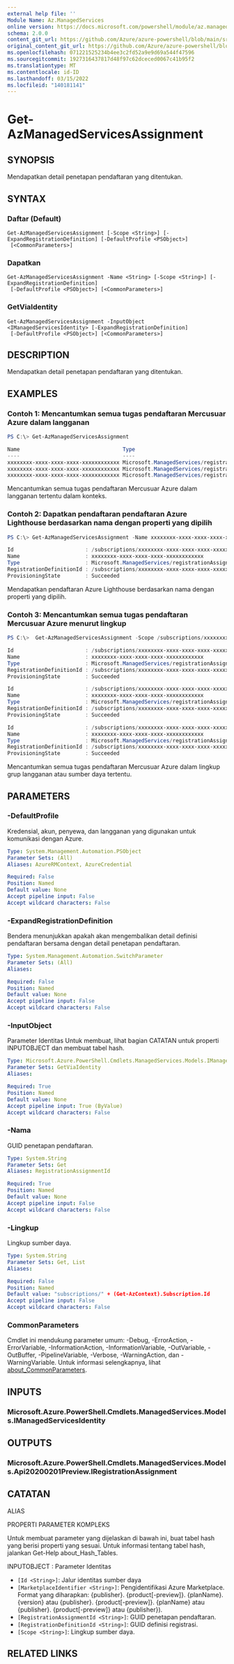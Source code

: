 ```yaml
---
external help file: ''
Module Name: Az.ManagedServices
online version: https://docs.microsoft.com/powershell/module/az.managedservices/get-azmanagedservicesassignment
schema: 2.0.0
content_git_url: https://github.com/Azure/azure-powershell/blob/main/src/ManagedServices/help/Get-AzManagedServicesAssignment.md
original_content_git_url: https://github.com/Azure/azure-powershell/blob/main/src/ManagedServices/help/Get-AzManagedServicesAssignment.md
ms.openlocfilehash: 071221525234b4ee3c2fd52a9e9d69a544f47596
ms.sourcegitcommit: 1927316437817d48f97c62dceced0067c41b95f2
ms.translationtype: MT
ms.contentlocale: id-ID
ms.lasthandoff: 03/15/2022
ms.locfileid: "140181141"
---
```

# Get-AzManagedServicesAssignment

## SYNOPSIS
Mendapatkan detail penetapan pendaftaran yang ditentukan.

## SYNTAX

### Daftar (Default)
```
Get-AzManagedServicesAssignment [-Scope <String>] [-ExpandRegistrationDefinition] [-DefaultProfile <PSObject>]
 [<CommonParameters>]
```

### Dapatkan
```
Get-AzManagedServicesAssignment -Name <String> [-Scope <String>] [-ExpandRegistrationDefinition]
 [-DefaultProfile <PSObject>] [<CommonParameters>]
```

### GetViaIdentity
```
Get-AzManagedServicesAssignment -InputObject <IManagedServicesIdentity> [-ExpandRegistrationDefinition]
 [-DefaultProfile <PSObject>] [<CommonParameters>]
```

## DESCRIPTION
Mendapatkan detail penetapan pendaftaran yang ditentukan.

## EXAMPLES

### Contoh 1: Mencantumkan semua tugas pendaftaran Mercusuar Azure dalam langganan
```powershell
PS C:\> Get-AzManagedServicesAssignment

Name                                 Type
----                                 ----
xxxxxxxx-xxxx-xxxx-xxxx-xxxxxxxxxxxx Microsoft.ManagedServices/registrationAssignments
xxxxxxxx-xxxx-xxxx-xxxx-xxxxxxxxxxxx Microsoft.ManagedServices/registrationAssignments
xxxxxxxx-xxxx-xxxx-xxxx-xxxxxxxxxxxx Microsoft.ManagedServices/registrationAssignments
```

Mencantumkan semua tugas pendaftaran Mercusuar Azure dalam langganan tertentu dalam konteks.

### Contoh 2: Dapatkan pendaftaran pendaftaran Azure Lighthouse berdasarkan nama dengan properti yang dipilih
```powershell
PS C:\> Get-AzManagedServicesAssignment -Name xxxxxxxx-xxxx-xxxx-xxxx-xxxxxxxxxxxx | Format-List -Property Id, Name, Type, RegistrationDefinitionId, ProvisioningState

Id                       : /subscriptions/xxxxxxxx-xxxx-xxxx-xxxx-xxxxxxxxxxxx/providers/Microsoft.ManagedServices/registrationAssignments/xxxxxxxx-xxxx-xxxx-xxxx-xxxxxxxxxxxx
Name                     : xxxxxxxx-xxxx-xxxx-xxxx-xxxxxxxxxxxx
Type                     : Microsoft.ManagedServices/registrationAssignments
RegistrationDefinitionId : /subscriptions/xxxxxxxx-xxxx-xxxx-xxxx-xxxxxxxxxxxx/providers/Microsoft.ManagedServices/registrationDefinitions/xxxxxxxx-xxxx-xxxx-xxxx-xxxxxxxxxxxx
ProvisioningState        : Succeeded
```

Mendapatkan pendaftaran Azure Lighthouse berdasarkan nama dengan properti yang dipilih.

### Contoh 3: Mencantumkan semua tugas pendaftaran Mercusuar Azure menurut lingkup
```powershell
PS C:\>  Get-AzManagedServicesAssignment -Scope /subscriptions/xxxxxxxx-xxxx-xxxx-xxxx-xxxxxxxxxxxx | Format-List -Property Id, Name, Type, RegistrationDefinitionId, ProvisioningState

Id                       : /subscriptions/xxxxxxxx-xxxx-xxxx-xxxx-xxxxxxxxxxxx/providers/Microsoft.ManagedServices/registrationAssignments/xxxxxxxx-xxxx-xxxx-xxxx-xxxxxxxxxxxx
Name                     : xxxxxxxx-xxxx-xxxx-xxxx-xxxxxxxxxxxx
Type                     : Microsoft.ManagedServices/registrationAssignments
RegistrationDefinitionId : /subscriptions/xxxxxxxx-xxxx-xxxx-xxxx-xxxxxxxxxxxx/providers/Microsoft.ManagedServices/registrationDefinitions/xxxxxxxx-xxxx-xxxx-xxxx-xxxxxxxxxxxx
ProvisioningState        : Succeeded

Id                       : /subscriptions/xxxxxxxx-xxxx-xxxx-xxxx-xxxxxxxxxxxx/providers/Microsoft.ManagedServices/registrationAssignments/xxxxxxxx-xxxx-xxxx-xxxx-xxxxxxxxxxxx
Name                     : xxxxxxxx-xxxx-xxxx-xxxx-xxxxxxxxxxxx
Type                     : Microsoft.ManagedServices/registrationAssignments
RegistrationDefinitionId : /subscriptions/xxxxxxxx-xxxx-xxxx-xxxx-xxxxxxxxxxxx/providers/Microsoft.ManagedServices/registrationDefinitions/xxxxxxxx-xxxx-xxxx-xxxx-xxxxxxxxxxxx
ProvisioningState        : Succeeded

Id                       : /subscriptions/xxxxxxxx-xxxx-xxxx-xxxx-xxxxxxxxxxxx/providers/Microsoft.ManagedServices/registrationAssignments/xxxxxxxx-xxxx-xxxx-xxxx-xxxxxxxxxxxx
Name                     : xxxxxxxx-xxxx-xxxx-xxxx-xxxxxxxxxxxx
Type                     : Microsoft.ManagedServices/registrationAssignments
RegistrationDefinitionId : /subscriptions/xxxxxxxx-xxxx-xxxx-xxxx-xxxxxxxxxxxx/providers/Microsoft.ManagedServices/registrationDefinitions/xxxxxxxx-xxxx-xxxx-xxxx-xxxxxxxxxxxx
ProvisioningState        : Succeeded
```

Mencantumkan semua tugas pendaftaran Mercusuar Azure dalam lingkup grup langganan atau sumber daya tertentu.

## PARAMETERS

### -DefaultProfile
Kredensial, akun, penyewa, dan langganan yang digunakan untuk komunikasi dengan Azure.

```yaml
Type: System.Management.Automation.PSObject
Parameter Sets: (All)
Aliases: AzureRMContext, AzureCredential

Required: False
Position: Named
Default value: None
Accept pipeline input: False
Accept wildcard characters: False
```

### -ExpandRegistrationDefinition
Bendera menunjukkan apakah akan mengembalikan detail definisi pendaftaran bersama dengan detail penetapan pendaftaran.

```yaml
Type: System.Management.Automation.SwitchParameter
Parameter Sets: (All)
Aliases:

Required: False
Position: Named
Default value: None
Accept pipeline input: False
Accept wildcard characters: False
```

### -InputObject
Parameter Identitas Untuk membuat, lihat bagian CATATAN untuk properti INPUTOBJECT dan membuat tabel hash.

```yaml
Type: Microsoft.Azure.PowerShell.Cmdlets.ManagedServices.Models.IManagedServicesIdentity
Parameter Sets: GetViaIdentity
Aliases:

Required: True
Position: Named
Default value: None
Accept pipeline input: True (ByValue)
Accept wildcard characters: False
```

### -Nama
GUID penetapan pendaftaran.

```yaml
Type: System.String
Parameter Sets: Get
Aliases: RegistrationAssignmentId

Required: True
Position: Named
Default value: None
Accept pipeline input: False
Accept wildcard characters: False
```

### -Lingkup
Lingkup sumber daya.

```yaml
Type: System.String
Parameter Sets: Get, List
Aliases:

Required: False
Position: Named
Default value: "subscriptions/" + (Get-AzContext).Subscription.Id
Accept pipeline input: False
Accept wildcard characters: False
```

### CommonParameters
Cmdlet ini mendukung parameter umum: -Debug, -ErrorAction, -ErrorVariable, -InformationAction, -InformationVariable, -OutVariable, -OutBuffer, -PipelineVariable, -Verbose, -WarningAction, dan -WarningVariable. Untuk informasi selengkapnya, lihat [about_CommonParameters](http://go.microsoft.com/fwlink/?LinkID=113216).

## INPUTS

### Microsoft.Azure.PowerShell.Cmdlets.ManagedServices.Models.IManagedServicesIdentity

## OUTPUTS

### Microsoft.Azure.PowerShell.Cmdlets.ManagedServices.Models.Api20200201Preview.IRegistrationAssignment

## CATATAN

ALIAS

PROPERTI PARAMETER KOMPLEKS

Untuk membuat parameter yang dijelaskan di bawah ini, buat tabel hash yang berisi properti yang sesuai. Untuk informasi tentang tabel hash, jalankan Get-Help about_Hash_Tables.


INPUTOBJECT <IManagedServicesIdentity>: Parameter Identitas
  - `[Id <String>]`: Jalur identitas sumber daya
  - `[MarketplaceIdentifier <String>]`: Pengidentifikasi Azure Marketplace. Format yang diharapkan: {publisher}. {product[-preview]}. {planName}. {version} atau {publisher}. {product[-preview]}. {planName} atau {publisher}. {product[-preview]} atau {publisher}).
  - `[RegistrationAssignmentId <String>]`: GUID penetapan pendaftaran.
  - `[RegistrationDefinitionId <String>]`: GUID definisi registrasi.
  - `[Scope <String>]`: Lingkup sumber daya.

## RELATED LINKS

